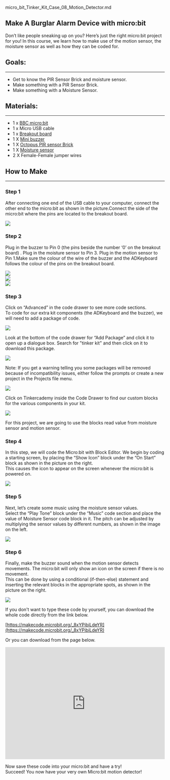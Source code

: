 micro_bit_Tinker_Kit_Case_08_Motion_Detector.md

## Make A Burglar Alarm Device with micro:bit     


Don’t like people sneaking up on you? Here’s just the right micro:bit project for you! In this course, we learn how to make use of the motion sensor, the moisture sensor as well as how they can be coded for.     

## Goals:    
---
- Get to know the PIR Sensor Brick and moisture sensor.   
- Make something with a PIR Sensor Brick.   
- Make something with a Moisture Sensor.  

## Materials:     
---   

- 1 x [BBC micro:bit](http://www.elecfreaks.com/estore/micro-bit-board.html)  
- 1 x Micro USB cable  
- 1 x [Breakout board](http://www.elecfreaks.com/estore/elecfreaks-micro-bit-breakout-board.html)  
- 1 X [Mini buzzer](https://www.elecfreaks.com/estore/octopus-passive-buzzer-brick-obpb01.html)  
- 1 X [Octopus PIR sensor Brick](https://www.elecfreaks.com/estore/pir-sensor-brick.html)  
- 1 X [Moisture sensor](https://www.elecfreaks.com/estore/octopus-soil-moisture-sensor-brick.html)   
- 2 X Female-Female jumper wires  


## How to Make
---
### Step 1   
After connecting one end of the USB cable to your computer, connect the other end to the micro:bit as shown in the picture.Connect the side of the micro:bit where the pins are located to the breakout board.  

![](https://i.imgur.com/64lAG8S.jpg)

### Step 2  

Plug in the buzzer to Pin 0 (the pins beside the number ‘0’ on the breakout board) . Plug in the moisture sensor to Pin 3. Plug in the motion sensor to Pin 1.Make sure the colour of the wire of the buzzer and the ADKeyboard follows the colour of the pins on the breakout board.  

![](https://i.imgur.com/NuBmxhy.jpg)  
![](https://i.imgur.com/Rj1DnJb.jpg)  
![](https://i.imgur.com/pHfDOO8.jpg)  


### Step 3   
Click on “Advanced” in the code drawer to see more code sections.   
To code for our extra kit components (the ADKeyboard and the buzzer), we will need to add a package of code.  

![](https://i.imgur.com/Lb5u8N0.jpg)  

Look at the bottom of the code drawer for “Add Package” and click it to open up a dialogue box. Search for "tinker kit" and then click on it to download this package.  

![](https://i.imgur.com/pBgBfAm.png)  

Note: If you get a warning telling you some packages will be removed because of incompatibility issues, either follow the prompts or create a new project in the Projects file menu.  

![](https://i.imgur.com/SRt0dDo.png)  

Click on Tinkercademy inside the Code Drawer to find our custom blocks for the various components in your kit.  

![](https://i.imgur.com/WC0lzLU.png)  

For this project, we are going to use the blocks read value from moisture sensor and motion sensor.    

### Step 4    
In this step, we will code the Micro:bit with Block Editor. We begin by coding a starting screen, by placing the “Show Icon” block under the “On Start” block as shown in the picture on the right.  
This causes the icon to appear on the screen whenever the micro:bit is powered on.  

![](https://i.imgur.com/NFbqCkL.png)  

### Step 5  
Next, let’s create some music using the moisture sensor values.  
Select the “Play Tone” block under the “Music” code section and place the value of Moisture Sensor code block in it.
The pitch can be adjusted by multiplying the sensor values by different numbers, as shown in the image on the left.  

![](https://i.imgur.com/DfFWFin.png)  

### Step 6  
Finally, make the buzzer sound when the motion sensor detects movements. The micro:bit will only show an icon on the screen if there is no movement.  
This can be done by using a conditional (if-then-else) statement and inserting the relevant blocks in the appropriate spots, as shown in the picture on the right.  

![](https://i.imgur.com/fbTZLgN.png)  

If you don't want to type these code by yourself, you can download the whole code directly from the link below.  

[https://makecode.microbit.org/_8xYPibiLdeYR](https://makecode.microbit.org/_8xYPibiLdeYR)  

Or you can download from the page below.  

<div style="position:relative;height:0;padding-bottom:70%;overflow:hidden;"><iframe style="position:absolute;top:0;left:0;width:100%;height:100%;" src="https://makecode.microbit.org/#pub:_8xYPibiLdeYR" frameborder="0" sandbox="allow-popups allow-forms allow-scripts allow-same-origin"></iframe></div>    


Now save these code into your micro:bit and have a try!  
Succeed! You now have your very own Micro:bit motion detector!    

